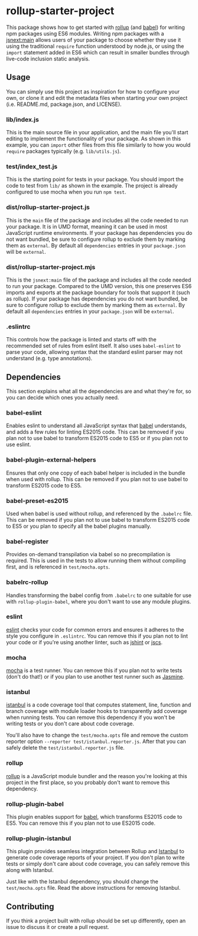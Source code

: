 # rollup-starter-project

This package shows how to get started with [rollup][rollup] (and [babel][babel]) for writing
npm packages using ES6 modules. Writing npm packages with a [jsnext:main][jsnext:main] allows
users of your package to choose whether they use it using the traditional
`require` function understood by node.js, or using the `import` statement added
in ES6 which can result in smaller bundles through live-code inclusion static
analysis.

[babel]: https://github.com/babel/babel
[jsnext:main]: https://github.com/rollup/rollup/wiki/jsnext:main
[rollup]: https://github.com/rollup/rollup

## Usage

You can simply use this project as inspiration for how to configure your own,
or clone it and edit the metadata files when starting your own project (i.e.
README.md, package.json, and LICENSE).

### lib/index.js

This is the main source file in your application, and the main file you'll start
editing to implement the functionality of your package. As shown in this
example, you can `import` other files from this file similarly to how you would
`require` packages typically (e.g. `lib/utils.js`).

### test/index_test.js

This is the starting point for tests in your package. You should import the
code to test from `lib/` as shown in the example. The project is already
configured to use mocha when you run `npm test`.

### dist/rollup-starter-project.js

This is the `main` file of the package and includes all the code needed to run
your package. It is in UMD format, meaning it can be used in most JavaScript
runtime environments. If your package has dependencies you do not want bundled,
be sure to configure rollup to exclude them by marking them as `external`. By
default all `dependencies` entries in your `package.json` will be `external`.

### dist/rollup-starter-project.mjs

This is the `jsnext:main` file of the package and includes all the code needed
to run your package. Compared to the UMD version, this one preserves ES6 imports
and exports at the package boundary for tools that support it (such as rollup).
If your package has dependencies you do not want bundled, be sure to configure
rollup to exclude them by marking them as `external`. By default all
`dependencies` entries in your `package.json` will be `external`.

### .eslintrc

This controls how the package is linted and starts off with the recommended set
of rules from eslint itself. It also uses `babel-eslint` to parse your code,
allowing syntax that the standard eslint parser may not understand (e.g. type
annotations).

## Dependencies

This section explains what all the dependencies are and what they're for, so
you can decide which ones you actually need.

### babel-eslint

Enables eslint to understand all JavaScript syntax that
[babel](http://babeljs.io) understands, and adds a few rules for linting ES2015
code. This can be removed if you plan not to use babel to transform ES2015 code
to ES5 or if you plan not to use eslint.

### babel-plugin-external-helpers

Ensures that only one copy of each babel helper is included in the bundle when
used with rollup. This can be removed if you plan not to use babel to transform
ES2015 code to ES5.

### babel-preset-es2015

Used when babel is used without rollup, and referenced by the `.babelrc` file.
This can be removed if you plan not to use babel to transform ES2015 code to ES5
or you plan to specify all the babel plugins manually.

### babel-register

Provides on-demand transpilation via babel so no precompilation is required.
This is used in the tests to allow running them without compiling first, and is
referenced in `test/mocha.opts`.

### babelrc-rollup

Handles transforming the babel config from `.babelrc` to one suitable for use
with `rollup-plugin-babel`, where you don't want to use any module plugins.

### eslint

[eslint](http://eslint.org) checks your code for common errors and ensures it
adheres to the style you configure in `.eslintrc`. You can remove this if you
plan not to lint your code or if you're using another linter, such as
[jshint](http://jshint.com) or [jscs](http://jscs.info).

### mocha

[mocha](https://mochajs.org) is a test runner. You can remove this if you plan
not to write tests (don't do that!) or if you plan to use another test runner
such as [Jasmine](http://jasmine.github.io).

### istanbul

[istanbul](https://github.com/gotwarlost/istanbul) is a code coverage tool that 
computes statement, line, function and branch coverage with module loader hooks 
to transparently add coverage when running tests. You can remove this dependency 
if you won't be writing tests or you don't care about code coverage.

You'll also have to change the `test/mocha.opts` file and remove the custom 
reporter option `--reporter test/istanbul.reporter.js`. After that you can safely 
delete the `test/istanbul.reporter.js` file.

### rollup

[rollup](http://rollupjs.org) is a JavaScript module bundler and the reason
you're looking at this project in the first place, so you probably don't want
to remove this dependency.

### rollup-plugin-babel

This plugin enables support for [babel](http://babeljs.io), which transforms
ES2015 code to ES5. You can remove this if you plan not to use ES2015 code.

### rollup-plugin-istanbul

This plugin provides seamless integration between Rollup and 
[Istanbul](https://github.com/gotwarlost/istanbul) to generate code coverage
reports of your project. If you don't plan to write tests or simply don't care 
about code coverage, you can safely remove this along with Istanbul.

Just like with the Istanbul dependency, you should change the `test/mocha.opts`
file. Read the above instructions for removing Istanbul.

## Contributing

If you think a project built with rollup should be set up differently, open an
issue to discuss it or create a pull request.
